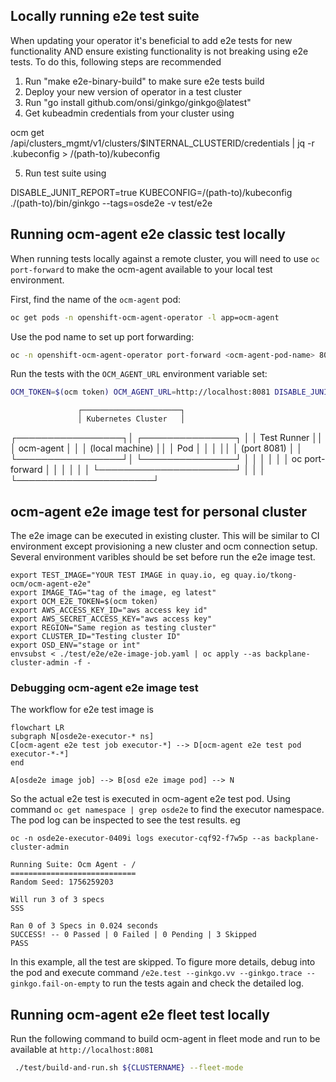 ## Locally running e2e test suite
When updating your operator it's beneficial to add e2e tests for new functionality AND ensure existing functionality is not breaking using e2e tests. 
To do this, following steps are recommended

1. Run "make e2e-binary-build"  to make sure e2e tests build 
2. Deploy your new version of operator in a test cluster
3. Run "go install github.com/onsi/ginkgo/ginkgo@latest"
4. Get kubeadmin credentials from your cluster using 

ocm get /api/clusters_mgmt/v1/clusters/$INTERNAL_CLUSTERID/credentials | jq -r .kubeconfig > /(path-to)/kubeconfig

5. Run test suite using
 
DISABLE_JUNIT_REPORT=true KUBECONFIG=/(path-to)/kubeconfig  ./(path-to)/bin/ginkgo  --tags=osde2e -v test/e2e

## Running ocm-agent e2e classic test locally
When running tests locally against a remote cluster, you will need to use `oc port-forward` to make the ocm-agent available to your local test environment.

First, find the name of the `ocm-agent` pod:
```bash
oc get pods -n openshift-ocm-agent-operator -l app=ocm-agent
```

Use the pod name to set up port forwarding:
```bash
oc -n openshift-ocm-agent-operator port-forward <ocm-agent-pod-name> 8081:8081
```

Run the tests with the `OCM_AGENT_URL` environment variable set:
```bash
OCM_TOKEN=$(ocm token) OCM_AGENT_URL=http://localhost:8081 DISABLE_JUNIT_REPORT=true KUBECONFIG=/(path-to)/kubeconfig ./bin/ginkgo --tags=osde2e -v test/e2e
```

                   ┌──────────────────────┐
                   │ Kubernetes Cluster   │
┌─────────────────┐│    ┌───────────────┐ │
│   Test Runner   ││    │  ocm-agent    │ │
│ (local machine) ││    │     Pod       │ │
│                 ││    │   (port 8081) │ │
└─────────────────┘│    └───────────────┘ │
           │       │              │       │
           │  oc port-forward     │       │
           │       │              │       │
           └──────────────────────┘       │
                   │                      │
                   └──────────────────────┘

## ocm-agent e2e image test for personal cluster

The e2e image can be executed in existing cluster. This will be similar to CI environment except provisioning a new cluster and ocm connection setup.
Several environment varibles should be set before run the e2e image test.
```
export TEST_IMAGE="YOUR TEST IMAGE in quay.io, eg quay.io/tkong-ocm/ocm-agent-e2e"
export IMAGE_TAG="tag of the image, eg latest"
export OCM_E2E_TOKEN=$(ocm token)
export AWS_ACCESS_KEY_ID="aws access key id"
export AWS_SECRET_ACCESS_KEY="aws access key"
export REGION="Same region as testing cluster"
export CLUSTER_ID="Testing cluster ID"
export OSD_ENV="stage or int"
envsubst < ./test/e2e/e2e-image-job.yaml | oc apply --as backplane-cluster-admin -f -
```

### Debugging ocm-agent e2e image test
The workflow for e2e test image is

```mermaid
flowchart LR
subgraph N[osde2e-executor-* ns]
C[ocm-agent e2e test job executor-*] --> D[ocm-agent e2e test pod executor-*-*]
end

A[osde2e image job] --> B[osd e2e image pod] --> N
```

So the actual e2e test is executed in ocm-agent e2e test pod.
Using command `oc get namespace | grep osde2e` to find the executor namespace. The pod log can be inspected to see the test results. eg
```
oc -n osde2e-executor-0409i logs executor-cqf92-f7w5p --as backplane-cluster-admin

Running Suite: Ocm Agent - /
============================
Random Seed: 1756259203

Will run 3 of 3 specs
SSS

Ran 0 of 3 Specs in 0.024 seconds
SUCCESS! -- 0 Passed | 0 Failed | 0 Pending | 3 Skipped
PASS
```
In this example, all the test are skipped. To figure more details, debug into the pod and execute command `/e2e.test --ginkgo.vv --ginkgo.trace --ginkgo.fail-on-empty` to run the tests again and check the detailed log.

## Running ocm-agent e2e fleet test locally

Run the following command to build ocm-agent in fleet mode and run to be available at `http://localhost:8081`

```bash
 ./test/build-and-run.sh ${CLUSTERNAME} --fleet-mode
 ```